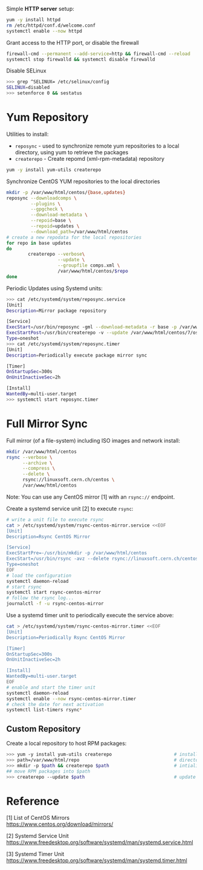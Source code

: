 Simple **HTTP server** setup:

```bash
yum -y install httpd
rm /etc/httpd/conf.d/welcome.conf
systemctl enable --now httpd
```

Grant access to the HTTP port, or disable the firewall 

```bash
firewall-cmd --permanent --add-service=http && firewall-cmd --reload
systemctl stop firewalld && systemctl disable firewalld
```

Disable SELinux

```bash
>>> grep ^SELINUX= /etc/selinux/config
SELINUX=disabled
>>> setenforce 0 && sestatus
```

# Yum Repository

Utilities to install:

* `reposync` - used to synchronize remote yum repositories to a 
  local directory, using yum to retrieve the packages
* `createrepo` - Create repomd (xml-rpm-metadata) repository

```bash
yum -y install yum-utils createrepo
```

Synchronize CentOS YUM repositories to the local directories

```bash
mkdir -p /var/www/html/centos/{base,updates}
reposync --downloadcomps \
         --plugins \
         --gpgcheck \
         --download-metadata \
         --repoid=base \
         --repoid=updates \
         --download_path=/var/www/html/centos
# create a new repodata for the local repositories
for repo in base updates
do
        createrepo --verbose\
                   --update \
                   --groupfile comps.xml \
                   /var/www/html/centos/$repo 
done
```

Periodic Updates using Systemd units:

```bash
>>> cat /etc/systemd/system/reposync.service
[Unit]
Description=Mirror package repository

[Service]
ExecStart=/usr/bin/reposync -gml --download-metadata -r base -p /var/www/html/centos/7/os/x86_64/
ExecStartPost=/usr/bin/createrepo -v --update /var/www/html/centos/7/os/x86_64/base -g comps.xml
Type=oneshot
>>> cat /etc/systemd/system/reposync.timer 
[Unit]
Description=Periodically execute package mirror sync

[Timer]
OnStartupSec=300s
OnUnitInactiveSec=2h

[Install]
WantedBy=multi-user.target
>>> systemctl start reposync.timer
``` 

# Full Mirror Sync

Full mirror (of a file-system) including ISO images and network install:

```bash
mkdir /var/www/html/centos
rsync --verbose \
      --archive \
      --compress \
      --delete \
      rsync://linuxsoft.cern.ch/centos \
      /var/www/html/centos
```

Note: You can use any CentOS mirror [1] with an `rsync://` endpoint.

Create a systemd service unit [2] to execute `rsync`:

```bash
# write a unit file to execute rsync
cat > /etc/systemd/system/rsync-centos-mirror.service <<EOF
[Unit]
Description=Rsync CentOS Mirror

[Service]
ExecStartPre=-/usr/bin/mkdir -p /var/www/html/centos
ExecStart=/usr/bin/rsync -avz --delete rsync://linuxsoft.cern.ch/centos /var/www/html/centos
Type=oneshot
EOF
# load the configuration
systemctl daemon-reload
# start rsync
systemctl start rsync-centos-mirror
# follow the rsync log...
journalctl -f -u rsync-centos-mirror
```

Use a systemd timer unit to periodically execute the service above:

```bash
cat > /etc/systemd/system/rsync-centos-mirror.timer <<EOF
[Unit]
Description=Periodically Rsync CentOS Mirror

[Timer]
OnStartupSec=300s
OnUnitInactiveSec=2h

[Install]
WantedBy=multi-user.target
EOF
# enable and start the timer unit
systemctl daemon-reload
systemctl enable --now rsync-centos-mirror.timer
# check the date for next activation
systemctl list-timers rsync*
```


## Custom Repository

Create a local repository to host RPM packages:

```bash
>>> yum -y install yum-utils createrepo                       # install the tools
>>> path=/var/www/html/repo                                   # directory holding the repository
>>> mkdir -p $path && createrepo $path                        # intialize the package repository
## move RPM packages into $path
>>> createrepo --update $path                                 # update once packages have been added
```

# Reference

[1] List of CentOS Mirrors  
<https://www.centos.org/download/mirrors/>

[2] Systemd Service Unit  
<https://www.freedesktop.org/software/systemd/man/systemd.service.html>

[3] Systemd Timer Unit  
<https://www.freedesktop.org/software/systemd/man/systemd.timer.html>
